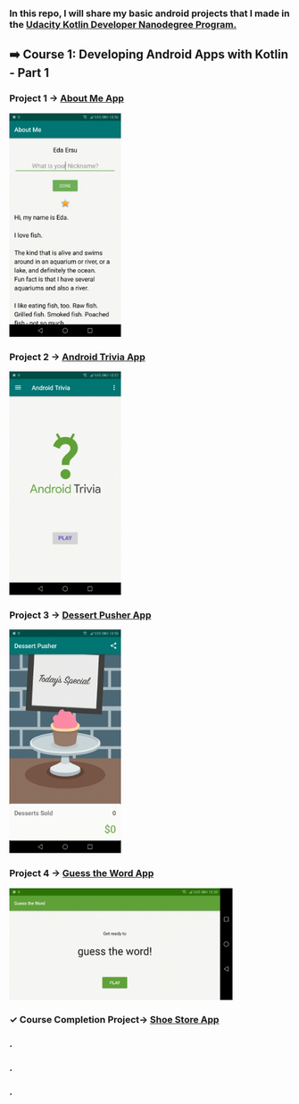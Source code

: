### In this repo, I will share my basic android projects that I made in the [Udacity Kotlin Developer Nanodegree Program.](https://www.udacity.com/course/android-kotlin-developer-nanodegree--nd940)

## ➡️ Course 1: Developing Android Apps with Kotlin - Part 1
### Project 1 -> [About Me App](https://github.com/edaersu/Udacity-Kotlin-Developer-Nanodegree-Projects/tree/master/course1_projects/AboutMe)
<img src="course1_projects/github/about-me.gif"  width=200 height=400 style='object-fit: contain'> <br>
### Project 2 -> [Android Trivia App](https://github.com/edaersu/Udacity-Kotlin-Developer-Nanodegree-Projects/tree/master/course1_projects/AndroidTrivia)
<img src="course1_projects/github/android-trivia.gif"  width=200 height=400 style='object-fit: contain'> <br>
### Project 3 -> [Dessert Pusher App](https://github.com/edaersu/Udacity-Kotlin-Developer-Nanodegree-Projects/tree/master/course1_projects/DessertPusher)
<img src="course1_projects/github/dessert-pusher.gif"  width=200 height=400 style='object-fit: contain'> <br>
### Project 4 -> [Guess the Word App](https://github.com/edaersu/Udacity-Kotlin-Developer-Nanodegree-Projects/tree/master/course1_projects/GuessTheWord)
<img src="course1_projects/github/guess-the-word.gif"  width=400 height=200 style='object-fit: contain'> <br>

### ✓ Course Completion Project-> [Shoe Store App](https://github.com/edaersu/Udacity-Shoe-Store-Inventory-App)

### .
### .
### .
